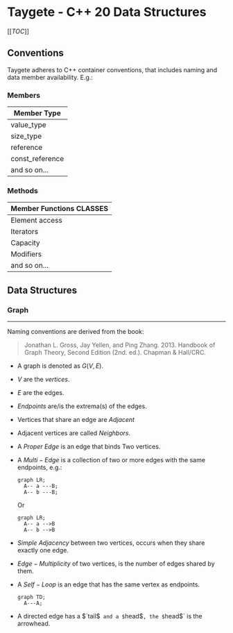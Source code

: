 # Taygete - C++ 20 Data Structures

[[_TOC_]]

## Conventions

Taygete adheres to C++ container conventions, that includes naming and data member availability. E.g.:

### Members

| Member Type                          |
| -------------------------------------- |
| value_type                             |
| size_type                               |
| reference                               |
| const_reference                    |
| and so on... |

### Methods
| Member Functions CLASSES    |
| -------------------------------------- |
|  Element access                     |
| Iterators                                  |
| Capacity                                 |
| Modifiers                                |
|  and so on...                           |


## Data Structures

### Graph

---

Naming conventions are derived from the book:

> Jonathan L. Gross, Jay Yellen, and Ping Zhang. 2013. Handbook of Graph Theory, Second Edition (2nd. ed.). Chapman & Hall/CRC.

* A graph is denoted as $`G(V,E)`$.

* $`V`$ are the _vertices_.

* $`E`$ are the edges.

* $`Endpoints`$ are/is the extrema(s) of the edges.

* Vertices that share an edge are $`Adjacent`$

* Adjacent vertices are called $`Neighbors`$.

* A $`Proper\ Edge`$ is an edge that binds Two vertices.

* A $`Multi-Edge`$ is a collection of two or more edges with the same endpoints, e.g.:

  ```mermaid
  graph LR;
  	A-- a ---B;
  	A-- b ---B;
  ```
  
  Or
  
  ```mermaid
  graph LR;
  	A-- a -->B
  	A-- b -->B
  ```

* $`Simple\ Adjacency`$ between two vertices, occurs when they share exactly one edge.

* $`Edge-Multiplicity`$ of two vertices,  is the number of edges shared by them.

* A $`Self-Loop`$ is an edge that has the same vertex as endpoints.

  ```mermaid
  graph TD;
  	A---A;
  ```

* A directed edge has a $`tail$` and a $`head$`, the $`head$` is the arrowhead.